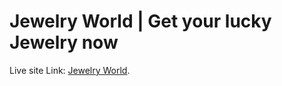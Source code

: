 # Jewelry World | Get your lucky Jewelry now

Live site Link: [Jewelry World](https://jewelry-world-ayon.netlify.app/).

